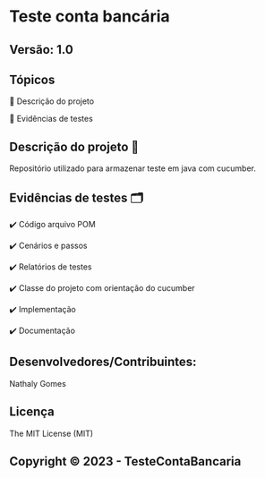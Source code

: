 # Teste conta bancária

## Versão: 1.0 

## Tópicos
🔹 Descrição do projeto 

🔹 Evidências de testes

## Descrição do projeto 📝
Repositório utilizado para armazenar teste em java com cucumber.

## Evidências de testes 🗂️
✔️ Código arquivo POM

✔️ Cenários e passos

✔️ Relatórios de testes

✔️ Classe do projeto com orientação do cucumber

✔️ Implementação

✔️ Documentação 

## Desenvolvedores/Contribuintes:
Nathaly Gomes

## Licença
The MIT License (MIT)

## Copyright ©️ 2023 - TesteContaBancaria
